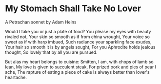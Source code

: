 # My Stomach Shall Take No Lover
A Petrachan sonnet by Adam Heins

Would I take you or just a plate of food?
You please my eyes with beauty rivaled not,
Your skin so smooth as if from china wrought,
Your voice so sweet as if with harp imbued,
Such radiance your sparkling face exudes,
Your hair so smooth it is by angels sought,
For you Aphrodite holds jealous thought,
So lovely that by all you are pursued.

But alas my heart belongs to cuisine:
Smitten, I am, with chops of lamb so lean,
My love is given to succulent steak,
For prized pork and pies of pear I ache,
The rapture of eating a piece of cake
Is always better than lover's heartache.
